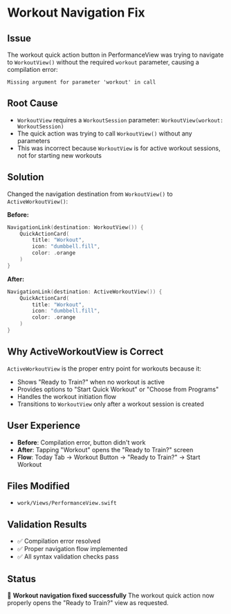 # Workout Navigation Fix

## Issue
The workout quick action button in PerformanceView was trying to navigate to `WorkoutView()` without the required `workout` parameter, causing a compilation error:
```
Missing argument for parameter 'workout' in call
```

## Root Cause
- `WorkoutView` requires a `WorkoutSession` parameter: `WorkoutView(workout: WorkoutSession)`
- The quick action was trying to call `WorkoutView()` without any parameters
- This was incorrect because `WorkoutView` is for active workout sessions, not for starting new workouts

## Solution
Changed the navigation destination from `WorkoutView()` to `ActiveWorkoutView()`:

**Before:**
```swift
NavigationLink(destination: WorkoutView()) {
    QuickActionCard(
        title: "Workout",
        icon: "dumbbell.fill",
        color: .orange
    )
}
```

**After:**
```swift
NavigationLink(destination: ActiveWorkoutView()) {
    QuickActionCard(
        title: "Workout",
        icon: "dumbbell.fill",
        color: .orange
    )
}
```

## Why ActiveWorkoutView is Correct
`ActiveWorkoutView` is the proper entry point for workouts because it:
- Shows "Ready to Train?" when no workout is active
- Provides options to "Start Quick Workout" or "Choose from Programs"
- Handles the workout initiation flow
- Transitions to `WorkoutView` only after a workout session is created

## User Experience
- **Before**: Compilation error, button didn't work
- **After**: Tapping "Workout" opens the "Ready to Train?" screen
- **Flow**: Today Tab → Workout Button → "Ready to Train?" → Start Workout

## Files Modified
- `work/Views/PerformanceView.swift`

## Validation Results
- ✅ Compilation error resolved
- ✅ Proper navigation flow implemented
- ✅ All syntax validation checks pass

## Status
🎉 **Workout navigation fixed successfully**
The workout quick action now properly opens the "Ready to Train?" view as requested.